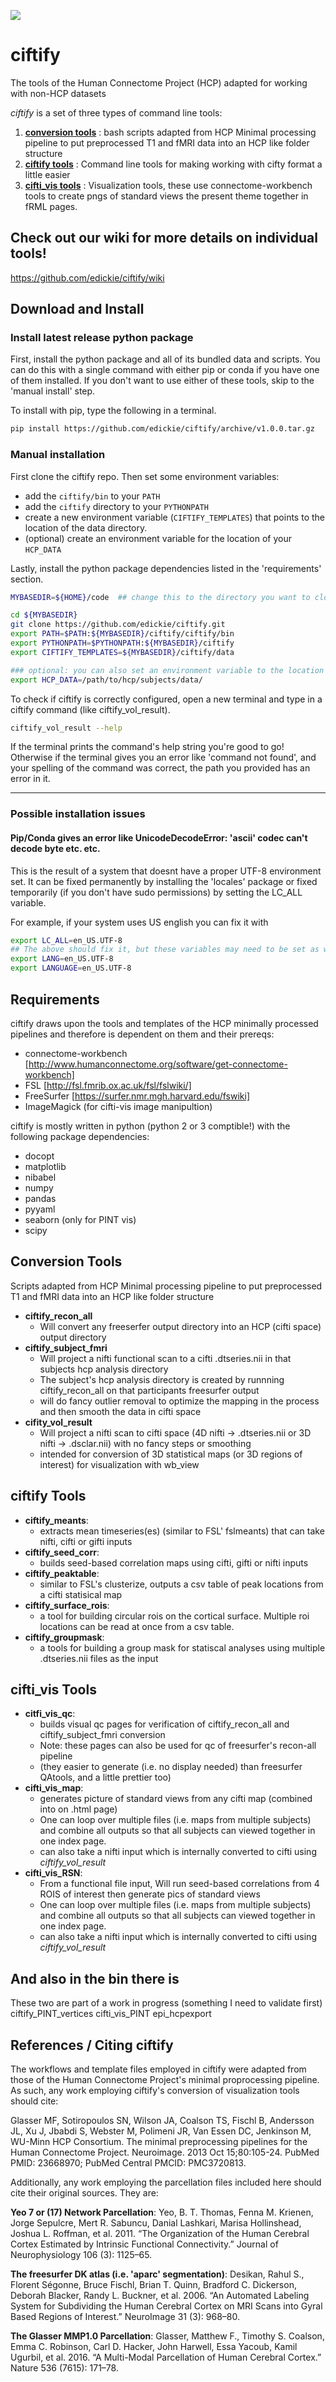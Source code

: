 ![](imgs/ciftify_banner.jpg)

# ciftify

The tools of the Human Connectome Project (HCP) adapted for working with non-HCP datasets

*ciftify* is a set of three types of command line tools:

1. [**conversion tools**](#conversiontools) : bash scripts adapted from HCP Minimal processing pipeline to put preprocessed T1 and fMRI data into an HCP like folder structure
2. [**ciftify tools**](#ciftifytools) : Command line tools for making working with cifty format a little easier
3. [**cifti_vis tools**](#cifti_vistools) : Visualization tools, these use connectome-workbench tools to create pngs of standard views the present theme together in fRML pages.

## Check out our wiki for more details on individual tools!
https://github.com/edickie/ciftify/wiki

## Download and Install

### Install latest release python package
First, install the python package and all of its bundled data and scripts. You
can do this with a single command with either pip or conda if you have one of
them installed. If you don't want to use either of these tools, skip to the
'manual install' step.

To install with pip, type the following in a terminal.
```sh
pip install https://github.com/edickie/ciftify/archive/v1.0.0.tar.gz
```

### Manual installation
First clone the ciftify repo. Then set some environment variables:
+ add the `ciftify/bin` to your `PATH`
+ add the `ciftify` directory to your `PYTHONPATH`
+ create a new environment variable (`CIFTIFY_TEMPLATES`) that points to the location of the data directory.
+ (optional) create an environment variable for the location of your `HCP_DATA`

Lastly, install the python package dependencies listed in the 'requirements'
section.

```sh
MYBASEDIR=${HOME}/code  ## change this to the directory you want to clone/download the ciftify code into

cd ${MYBASEDIR}
git clone https://github.com/edickie/ciftify.git
export PATH=$PATH:${MYBASEDIR}/ciftify/ciftify/bin
export PYTHONPATH=$PYTHONPATH:${MYBASEDIR}/ciftify
export CIFTIFY_TEMPLATES=${MYBASEDIR}/ciftify/data

### optional: you can also set an environment variable to the location of your data
export HCP_DATA=/path/to/hcp/subjects/data/
```

To check if ciftify is correctly configured, open a new terminal and type in a
ciftify command (like ciftify_vol_result). 
```sh
ciftify_vol_result --help
```
If the terminal prints the command's help string you're good to go! Otherwise if the terminal gives you an error
like 'command not found', and your spelling of the command was correct, the path you provided has an error in it.

---

### Possible installation issues

#### Pip/Conda gives an error like UnicodeDecodeError: 'ascii' codec can't decode byte etc. etc.
This is the result of a system that doesnt have a proper UTF-8 environment set.
It can be fixed permanently by installing the 'locales' package or fixed
temporarily (if you don't have sudo permissions) by setting the LC_ALL variable.

For example, if your system uses US english you can fix it with
```sh
export LC_ALL=en_US.UTF-8
## The above should fix it, but these variables may need to be set as well if not
export LANG=en_US.UTF-8
export LANGUAGE=en_US.UTF-8
```

## Requirements

ciftify draws upon the tools and templates of the HCP minimally processed pipelines and therefore is dependent on them and their prereqs:
+ connectome-workbench [http://www.humanconnectome.org/software/get-connectome-workbench]
+ FSL [http://fsl.fmrib.ox.ac.uk/fsl/fslwiki/]
+ FreeSurfer [https://surfer.nmr.mgh.harvard.edu/fswiki]
+ ImageMagick (for cifti-vis image manipultion)

ciftify is mostly written in python (python 2 or 3 comptible!) with the following package dependencies:

+ docopt
+ matplotlib
+ nibabel
+ numpy
+ pandas
+ pyyaml
+ seaborn (only for PINT vis)
+ scipy

## Conversion Tools

Scripts adapted from HCP Minimal processing pipeline to put preprocessed T1 and fMRI data into an HCP like folder structure

+ **ciftify_recon_all**
  + Will convert any freeserfer output directory into an HCP (cifti space) output directory
+ **ciftify_subject_fmri**
  + Will project a nifti functional scan to a cifti .dtseries.nii in that subjects hcp analysis directory
  + The subject's hcp analysis directory is created by runnning ciftify_recon_all on that participants freesurfer output
  + will do fancy outlier removal to optimize the mapping in the process and then smooth the data in cifti space
+ **cifity_vol_result**
  +  Will project a nifti scan to cifti space (4D nifti -> .dtseries.nii or 3D nifti -> .dsclar.nii) with no fancy steps or smoothing
  +  intended for conversion of 3D statistical maps (or 3D regions of interest) for visualization with wb_view

## ciftify Tools

+ **ciftify_meants**:
  + extracts mean timeseries(es) (similar to FSL' fslmeants) that can take nifti, cifti or gifti inputs
+ **ciftify_seed_corr**:
  + builds seed-based correlation maps using cifti, gifti or nifti inputs  
+ **ciftify_peaktable**:
  + similar to FSL's clusterize, outputs a csv table of peak locations from a cifti statisical map
+ **ciftify_surface_rois**:
  + a tool for building circular rois on the cortical surface. Multiple roi locations can be read at once from a csv table.
+ **ciftify_groupmask**:
  + a tools for building a group mask for statiscal analyses using multiple .dtseries.nii files as the input

## cifti_vis Tools
+ **citfi_vis_qc**:
  + builds visual qc pages for verification of ciftify_recon_all and ciftify_subject_fmri conversion
  + Note: these pages can also be used for qc of freesurfer's recon-all pipeline
  + (they easier to generate (i.e. no display needed) than freesurfer QAtools, and a little prettier too)
+ **cifti_vis_map**:
  +  generates picture of standard views from any cifti map (combined into on .html page)
  +  One can loop over multiple files (i.e. maps from multiple subjects) and combine all outputs so that all subjects can viewed together in one index page.
  +  can also take a nifti input which is internally converted to cifti using *ciftify_vol_result*
+ **cifti_vis_RSN**:
  +  From a functional file input, Will run seed-based correlations  from 4 ROIS of interest then generate pics of standard views
  +  One can loop over multiple files (i.e. maps from multiple subjects) and combine all outputs so that all subjects can viewed together in one index page.
  +  can also take a nifti input which is internally converted to cifti using *ciftify_vol_result*

## And also in the bin there is

These two are part of a work in progress (something I need to validate first)
ciftify_PINT_vertices
cifti_vis_PINT
epi_hcpexport

## References / Citing ciftify

The workflows and template files employed in ciftify were adapted from those of the Human Connectome Project's minimal proprocessing pipeline.  As such, any work employing ciftify's conversion of visualization tools should cite:

Glasser MF, Sotiropoulos SN, Wilson JA, Coalson TS, Fischl B, Andersson JL, Xu J, Jbabdi S, Webster M, Polimeni JR, Van Essen DC, Jenkinson M, WU-Minn HCP Consortium. The minimal preprocessing pipelines for the Human Connectome Project. Neuroimage. 2013 Oct 15;80:105-24. PubMed PMID: 23668970; PubMed Central PMCID: PMC3720813.

Additionally, any work employing the parcellation files included here should cite their original sources. They are:

**Yeo 7 or (17) Network Parcellation**:
Yeo, B. T. Thomas, Fenna M. Krienen, Jorge Sepulcre, Mert R. Sabuncu, Danial Lashkari, Marisa Hollinshead, Joshua L. Roffman, et al. 2011. “The Organization of the Human Cerebral Cortex Estimated by Intrinsic Functional Connectivity.” Journal of Neurophysiology 106 (3): 1125–65.

**The freesurfer DK atlas (i.e. 'aparc' segmentation)**:
Desikan, Rahul S., Florent Ségonne, Bruce Fischl, Brian T. Quinn, Bradford C. Dickerson, Deborah Blacker, Randy L. Buckner, et al. 2006. “An Automated Labeling System for Subdividing the Human Cerebral Cortex on MRI Scans into Gyral Based Regions of Interest.” NeuroImage 31 (3): 968–80.

**The Glasser MMP1.0 Parcellation**:
Glasser, Matthew F., Timothy S. Coalson, Emma C. Robinson, Carl D. Hacker, John Harwell, Essa Yacoub, Kamil Ugurbil, et al. 2016. “A Multi-Modal Parcellation of Human Cerebral Cortex.” Nature 536 (7615): 171–78.
